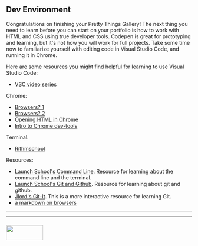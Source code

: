 ## Dev Environment

Congratulations on finishing your Pretty Things Gallery!  The next thing you need to learn before you can start on your portfolio is how to work with HTML and CSS using true developer tools.  Codepen is great for prototyping and learning, but it's not how you will work for full projects.  Take some time now to familiarize yourself with editing code in Visual Studio Code, and running it in Chrome.


Here are some resources you might find helpful for learning to use Visual Studio Code:
* [VSC video series](https://www.youtube.com/watch?v=DmbvejtiyNo)

Chrome: 
* [Browsers? 1](https://www.youtube.com/watch?v=TcbhVv9ty44)
* [Browsers? 2](https://www.youtube.com/watch?v=Ir61LfjYyHk)
* [Opening HTML in Chrome](https://www.youtube.com/watch?v=iyFKT_uUkik)
* [Intro to Chrome dev-tools](https://www.html5rocks.com/en/tutorials/developertools/part1/)

Terminal:
* [Rithmschool](https://www.rithmschool.com/courses/terminal)


Resources:
* [Launch School's Command Line](https://launchschool.com/books/command_line). Resource for learning about the command line and the terminal.
* [Launch School's Git and Github](https://launchschool.com/books/git/). Resource for learning about git and github.
* [Jlord's Git-It](https://github.com/jlord/git-it-electron). This is a more interactive resource for learning Git.
* [a markdown on browsers](https://github.com/elewa-academy/General-Resources/blob/85125b999b74f6e757b8357758bc1ccbff0b2824/developer-tools/chrome.md)


___
___
### <a href="http://elewa.education/blog" target="_blank"><img src="https://user-images.githubusercontent.com/18554853/34921062-506450ae-f97d-11e7-875f-6feeb26ad72d.png" width="100" height="40"/></a>